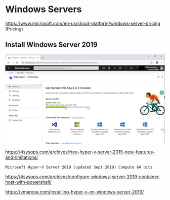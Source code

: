 # Windows Servers


https://www.microsoft.com/en-us/cloud-platform/windows-server-pricing (Pricing)

## Install Windows Server 2019

![image](../images/education-credit.png)




https://4sysops.com/archives/free-hyper-v-server-2019-new-features-and-limitations/

```
Microsoft Hyper-V Server 2019 (updated Sept 2019) Compute 64 bits
```
https://4sysops.com/archives/configure-windows-server-2019-container-host-with-powershell/

https://vmarena.com/installing-hyper-v-on-windows-server-2019/





